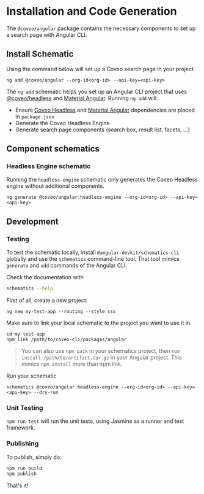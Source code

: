 # Installation and Code Generation

The `@coveo/angular` package contains the necessary components to set up a search page with Angular CLI.

## Install Schematic

Using the command below will set up a Coveo search page in your project

```
ng add @coveo/angular --org-id<org-id> --api-key=<api-key>
```

<!-- TODO: add links to the appropriate documentation -->

The `ng add` schematic helps you set up an Angular CLI project that uses [@coveo/headless](https://www.npmjs.com/package/@coveo/headless) and [Material Angular](https://material.angular.io/). Running `ng add` will:

- Ensure [Coveo Headless](https://www.npmjs.com/package/@coveo/headless) and [Material Angular](https://material.angular.io/) dependencies are placed in `package.json`
- Generate the Coveo Headless Engine
- Generate search page components (search box, result list, facets, ...)
  <!-- - Add the [Material Icon font](./getting-started#step-6-optional-add-material-icons) to your `index.html` -->
  <!-- - Add either a [prebuilt theme](./theming#using-a-pre-built-theme) or a [custom theme](./theming#defining-a-custom-theme) -->
  <!-- - Add global styles to
    - Remove margins from `body`
    - Set `height: 100%` on `html` and `body`
    - Make Roboto the default font of your app -->

## Component schematics

### Headless Engine schematic

Running the `headless-engine` schematic only generates the Coveo Headless engine without additional components.

```
ng generate @coveo/angular:headless-engine --org-id<org-id> --api-key=<api-key>
```

## Development

### Testing

To test the schematic locally, install `@angular-devkit/schematics-cli` globally and use the `schematics` command-line tool. That tool mimics `generate` and `add` commands of the Angular CLI.

Check the documentation with

```bash
schematics --help
```

First of all, create a new project:

```
ng new my-test-app --routing --style css
```

Make sure to link your local schematic to the project you want to use it in.

```
cd my-test-app
npm link /path/to/coveo-cli/packages/angular
```

> You can also use `npm pack` in your schematics project, then `npm install /path/to/artifact.tar.gz` in your Angular project.
> This mimics `npm install` more than npm link.

Run your schematic

```
schematics @coveo/angular:headless-engine --org-id<org-id> --api-key=<api-key> --dry-run
```

### Unit Testing

`npm run test` will run the unit tests, using Jasmine as a runner and test framework.

### Publishing

To publish, simply do:

```bash
npm run build
npm publish
```

That's it!
